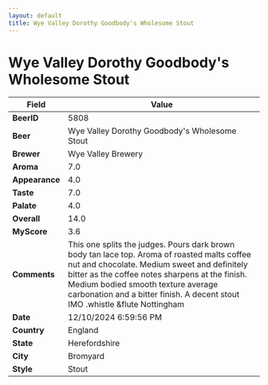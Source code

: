 ```yaml
---
layout: default
title: Wye Valley Dorothy Goodbody's Wholesome Stout
---
```


# Wye Valley Dorothy Goodbody's Wholesome Stout

| Field         | Value     |
|---------------|-----------|
| **BeerID** | 5808 |
| **Beer** | Wye Valley Dorothy Goodbody's Wholesome Stout |
| **Brewer** | Wye Valley Brewery |
| **Aroma** | 7.0 |
| **Appearance** | 4.0 |
| **Taste** | 7.0 |
| **Palate** | 4.0 |
| **Overall** | 14.0 |
| **MyScore** | 3.6 |
| **Comments** | This one splits the judges.  Pours dark brown body tan lace top.  Aroma of roasted malts coffee nut and chocolate.  Medium sweet and definitely bitter as the coffee notes sharpens at the finish.  Medium bodied smooth texture average carbonation and a bitter finish.  A decent stout IMO .whistle &flute Nottingham  |
| **Date** | 12/10/2024 6:59:56 PM |
| **Country** | England |
| **State** | Herefordshire |
| **City** | Bromyard |
| **Style** | Stout |

